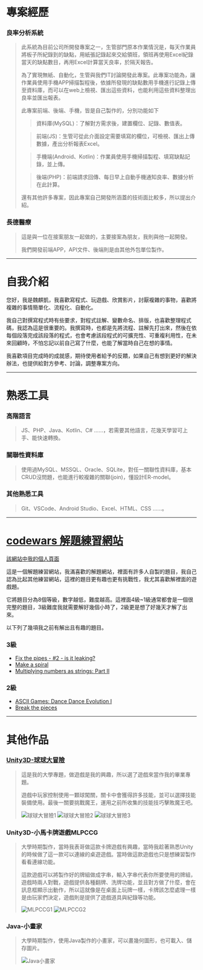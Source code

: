 # 專案經歷

### 良率分析系統

>此系統為目前公司所開發專案之一，生管部門原本作業情況是，每天作業員將板子所紀錄到的缺點，用紙張記錄起來交給領班，領班再使用Excel紀錄當天的缺點數目，再用Excel計算當天良率，於隔天報告。
>
>為了實現無紙、自動化，生管與我們IT討論開發此專案。此專案功能為，讓作業員使用手機APP掃描製程後，依據所發現的缺點數用手機進行記錄上傳至資料庫，而可以在web上檢視、匯出這些資料，也能利用這些資料整理出良率並匯出報表。
>
>此專案前端、後端、手機，皆是自己製作的，分別功能如下
>
>>資料庫(MySQL)：了解對方需求後，建置欄位、記錄、數值表。
>
>>前端(JS)：生管可從此介面設定需要填寫的欄位，可檢視、匯出上傳數據，產出分析報表Excel。
>
>>手機端(Android、Kotlin)：作業員使用手機掃描製程、填寫缺點記錄，並上傳。
>
>>後端(PHP)：前端請求回傳、每日早上自動手機通知良率、數據分析在此計算。
>
>還有其他許多專案，因此專案自己開發所涵蓋的技術面比較多，所以提出介紹。


### 長德醫療

>這是與一位在接案朋友一起做的，主要接案為朋友，我則與他一起開發。
>
>我們開發前端APP，API文件、後端則是由其他外包單位製作。



___
# 自我介紹

您好，我是魏麒凱，我喜歡寫程式、玩遊戲、欣賞影片，討厭複雜的事物，喜歡將複雜的事情簡單化、流程化、自動化。

我自己對撰寫程式時有些要求，對程式註解、變數命名、排版，也喜歡整理程式碼，我認為這是很重要的。我撰寫時，也都是先將流程、註解先打出來，然後在依每個段落完成該段落的程式，也會考慮該段程式的可擴充性、可重複利用性，在未來回顧時，不怕忘記以前自己寫了什麼，也能了解當時自己在想的事情。

我喜歡項目完成時的成就感，期待使用者給予的反饋，如果自己有想到更好的解決辦法，也提供給對方參考、討論，調整專案方向。




___
# 熟悉工具

### 高階語言
>JS、PHP、Java、Kotlin、C# ……，若需要其他語言，花幾天學習可上手、能快速轉換。

### 關聯性資料庫
>使用過MySQL、MSSQL、Oracle、SQLite，對任一關聯性資料庫，基本CRUD沒問題，也能進行較複雜的關聯(join)，懂設計ER-model。

### 其他熟悉工具
>Git、VSCode、Android Studio、Excel、HTML、CSS ……。




___
# [codewars 解題練習網站](https://www.codewars.com)

[該網站中我的個人頁面](https://www.codewars.com/users/wkai2573) 

這是一個解題練習網站，我滿喜歡的解題網站，裡面有許多人自製的題目，我自己認為比起其他練習網站，這裡的題目更有趣也更有挑戰性，我尤其喜歡解裡面的遊戲題。

它將題目分為8個等級，數字越低，難度越高。這裡面4級~1級通常都會是一個很完整的題目，3級難度我就需要解好幾個小時了，2級更是想了好幾天才解了出來。

以下列了幾項我之前有解出且有趣的題目。

### 3級
* [Fix the pipes - #2 - is it leaking?](https://www.codewars.com/kata/59f81fe146d84322ed00001e)
* [Make a spiral](https://www.codewars.com/kata/534e01fbbb17187c7e0000c6)
* [Multiplying numbers as strings: Part II](https://www.codewars.com/kata/5923fbc72eafa9bcff00011a)

### 2級
* [ASCII Games: Dance Dance Evolution I](https://www.codewars.com/kata/58f58dc3663082a4ba000033)
* [Break the pieces](https://www.codewars.com/kata/527fde8d24b9309d9b000c4e)




___
# 其他作品

### [Unity3D-球球大冒險](https://docs.google.com/spreadsheets/d/1ozNNlVuyqyCDiFC6wknLSswHW2Q5zc-xclvC9NUs46A/edit?pli=1#gid=1416828017)
>這是我的大學專題，做遊戲是我的興趣，所以選了遊戲來當作我的畢業專題。
>
>遊戲中玩家控制使用一顆球闖關，關卡中會獲得許多技能，並可以選擇技能裝備使用。最後一關要挑戰魔王，運用之前所收集的技能技巧擊敗魔王吧。
>
>![球球大冒險1](img/ball_1.jpg)
>![球球大冒險2](img/ball_2.jpg)
>![球球大冒險3](img/ball_3.jpg)

### Unity3D-小馬卡牌遊戲MLPCCG
>大學時期製作，當時我表哥做這款卡牌遊戲有興趣，當時我趁著熟悉Unity的時候做了這一款可以連線的桌遊遊戲。當時做這款遊戲也只是想練習製作看看連線功能。
>
>這款遊戲可以將製作好的牌組做成字串，輸入字串代表你所要使用的牌組，遊戲時兩人對戰，遊戲提供各種翻牌、洗牌功能，並且對方做了什麼，會在訊息框顯示出動作，所以這就像是在桌面上玩牌一樣，卡牌該怎麼處理一樣是由玩家們決定，遊戲則是提供了遊戲道具與紀錄等功能。
>
>![MLPCCG1](img/mlpccg1.jpg)
>![MLPCCG2](img/mlpccg2.jpg)

### Java-小畫家
>大學時期製作，使用Java製作的小畫家，可以畫幾何圖形，也可載入、儲存圖片。
>
>![Java小畫家](img/java_painter.jpg)


